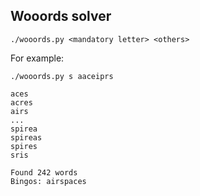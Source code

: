 Wooords solver
--------------

    ./wooords.py <mandatory letter> <others>

For example:

    ./wooords.py s aaceiprs
    
    aces
    acres
    airs
    ...
    spirea
    spireas
    spires
    sris
    
    Found 242 words
    Bingos: airspaces

